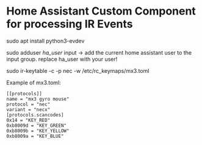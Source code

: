# Home Assistant Custom Component for processing IR Events

sudo apt install python3-evdev

sudo adduser _ha_user_ input         -> add the current home assistant user to the input group. replace ha_user with your user!

sudo ir-keytable -c -p nec -w /etc/rc_keymaps/mx3.toml

Example of mx3.toml:
```
[[protocols]]
name = "mx3 gyro mouse"
protocol = "nec"
variant = "necx"
[protocols.scancodes]
0x14 = "KEY_RED"
0xb8009d = "KEY_GREEN"
0xb8009b = "KEY_YELLOW"
0xb8009a = "KEY_BLUE"
```


